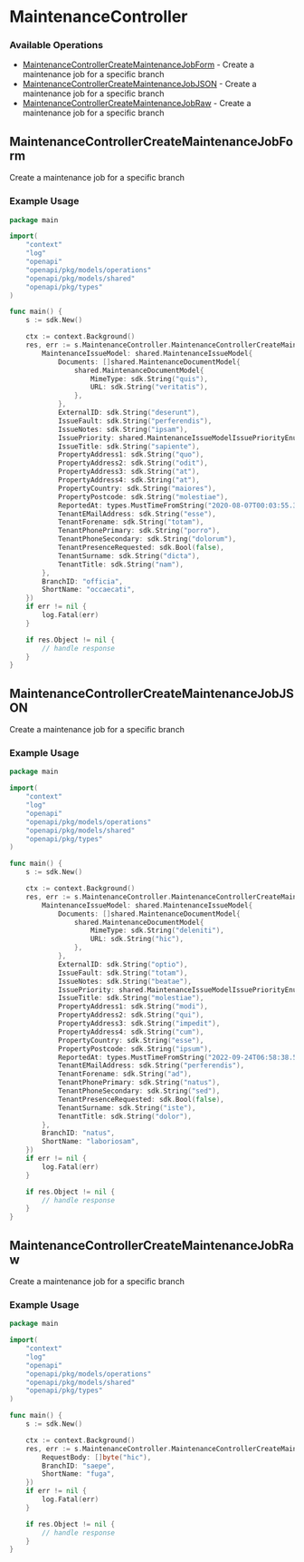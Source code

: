 # MaintenanceController

### Available Operations

* [MaintenanceControllerCreateMaintenanceJobForm](#maintenancecontrollercreatemaintenancejobform) - Create a maintenance job for a specific branch
* [MaintenanceControllerCreateMaintenanceJobJSON](#maintenancecontrollercreatemaintenancejobjson) - Create a maintenance job for a specific branch
* [MaintenanceControllerCreateMaintenanceJobRaw](#maintenancecontrollercreatemaintenancejobraw) - Create a maintenance job for a specific branch

## MaintenanceControllerCreateMaintenanceJobForm

Create a maintenance job for a specific branch

### Example Usage

```go
package main

import(
	"context"
	"log"
	"openapi"
	"openapi/pkg/models/operations"
	"openapi/pkg/models/shared"
	"openapi/pkg/types"
)

func main() {
    s := sdk.New()

    ctx := context.Background()
    res, err := s.MaintenanceController.MaintenanceControllerCreateMaintenanceJobForm(ctx, operations.MaintenanceControllerCreateMaintenanceJobFormRequest{
        MaintenanceIssueModel: shared.MaintenanceIssueModel{
            Documents: []shared.MaintenanceDocumentModel{
                shared.MaintenanceDocumentModel{
                    MimeType: sdk.String("quis"),
                    URL: sdk.String("veritatis"),
                },
            },
            ExternalID: sdk.String("deserunt"),
            IssueFault: sdk.String("perferendis"),
            IssueNotes: sdk.String("ipsam"),
            IssuePriority: shared.MaintenanceIssueModelIssuePriorityEnumHigh.ToPointer(),
            IssueTitle: sdk.String("sapiente"),
            PropertyAddress1: sdk.String("quo"),
            PropertyAddress2: sdk.String("odit"),
            PropertyAddress3: sdk.String("at"),
            PropertyAddress4: sdk.String("at"),
            PropertyCountry: sdk.String("maiores"),
            PropertyPostcode: sdk.String("molestiae"),
            ReportedAt: types.MustTimeFromString("2020-08-07T00:03:55.328Z"),
            TenantEMailAddress: sdk.String("esse"),
            TenantForename: sdk.String("totam"),
            TenantPhonePrimary: sdk.String("porro"),
            TenantPhoneSecondary: sdk.String("dolorum"),
            TenantPresenceRequested: sdk.Bool(false),
            TenantSurname: sdk.String("dicta"),
            TenantTitle: sdk.String("nam"),
        },
        BranchID: "officia",
        ShortName: "occaecati",
    })
    if err != nil {
        log.Fatal(err)
    }

    if res.Object != nil {
        // handle response
    }
}
```

## MaintenanceControllerCreateMaintenanceJobJSON

Create a maintenance job for a specific branch

### Example Usage

```go
package main

import(
	"context"
	"log"
	"openapi"
	"openapi/pkg/models/operations"
	"openapi/pkg/models/shared"
	"openapi/pkg/types"
)

func main() {
    s := sdk.New()

    ctx := context.Background()
    res, err := s.MaintenanceController.MaintenanceControllerCreateMaintenanceJobJSON(ctx, operations.MaintenanceControllerCreateMaintenanceJobJSONRequest{
        MaintenanceIssueModel: shared.MaintenanceIssueModel{
            Documents: []shared.MaintenanceDocumentModel{
                shared.MaintenanceDocumentModel{
                    MimeType: sdk.String("deleniti"),
                    URL: sdk.String("hic"),
                },
            },
            ExternalID: sdk.String("optio"),
            IssueFault: sdk.String("totam"),
            IssueNotes: sdk.String("beatae"),
            IssuePriority: shared.MaintenanceIssueModelIssuePriorityEnumMedium.ToPointer(),
            IssueTitle: sdk.String("molestiae"),
            PropertyAddress1: sdk.String("modi"),
            PropertyAddress2: sdk.String("qui"),
            PropertyAddress3: sdk.String("impedit"),
            PropertyAddress4: sdk.String("cum"),
            PropertyCountry: sdk.String("esse"),
            PropertyPostcode: sdk.String("ipsum"),
            ReportedAt: types.MustTimeFromString("2022-09-24T06:58:38.511Z"),
            TenantEMailAddress: sdk.String("perferendis"),
            TenantForename: sdk.String("ad"),
            TenantPhonePrimary: sdk.String("natus"),
            TenantPhoneSecondary: sdk.String("sed"),
            TenantPresenceRequested: sdk.Bool(false),
            TenantSurname: sdk.String("iste"),
            TenantTitle: sdk.String("dolor"),
        },
        BranchID: "natus",
        ShortName: "laboriosam",
    })
    if err != nil {
        log.Fatal(err)
    }

    if res.Object != nil {
        // handle response
    }
}
```

## MaintenanceControllerCreateMaintenanceJobRaw

Create a maintenance job for a specific branch

### Example Usage

```go
package main

import(
	"context"
	"log"
	"openapi"
	"openapi/pkg/models/operations"
	"openapi/pkg/models/shared"
	"openapi/pkg/types"
)

func main() {
    s := sdk.New()

    ctx := context.Background()
    res, err := s.MaintenanceController.MaintenanceControllerCreateMaintenanceJobRaw(ctx, operations.MaintenanceControllerCreateMaintenanceJobRawRequest{
        RequestBody: []byte("hic"),
        BranchID: "saepe",
        ShortName: "fuga",
    })
    if err != nil {
        log.Fatal(err)
    }

    if res.Object != nil {
        // handle response
    }
}
```
